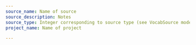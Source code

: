 ```yaml
---
source_name: Name of source
source_description: Notes
source_type: Integer corresponding to source type (see VocabSource model)
project_name: Name of project

---
```


